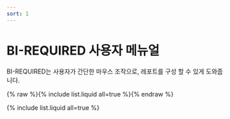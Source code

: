 ```yaml
---
sort: 1
---
```


# BI-REQUIRED 사용자 메뉴얼

BI-REQUIRED는 사용자가 간단한 마우스 조작으로, 레포트를 구성 할 수 있게 도와줍니다.

{% raw %}{% include list.liquid all=true %}{% endraw %}


{% include list.liquid all=true %}
